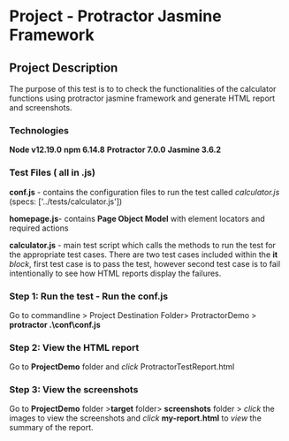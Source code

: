 # Project - Protractor Jasmine Framework 


## Project Description
The purpose of this test is to to check the functionalities of the calculator functions using protractor jasmine framework and generate HTML report and screenshots.

### Technologies

**Node v12.19.0**
**npm 6.14.8**
**Protractor 7.0.0**
**Jasmine 3.6.2**


### Test Files ( all in .js)
**conf.js** - contains the configuration files to run the test called *calculator.js* (specs: ['../tests/calculator.js'])

**homepage.js**- contains **Page Object Model** with element locators and required actions

**calculator.js** - main test script which calls the methods to run the test for the appropriate test cases.  There are two test cases included within the **it** *block*, first test case is to pass the test, however second test case is to fail intentionally to see how HTML reports display the failures.

### Step 1: Run the test - Run the conf.js
Go to commandline > Project Destination Folder> ProtractorDemo > **protractor .\conf\conf.js**

### Step 2: View the HTML report 
Go to **ProjectDemo** folder and *click* ProtractorTestReport.html 

### Step 3: View the screenshots
Go to **ProjectDemo** folder >**target** folder> **screenshots** folder > *click* the images to view the screenshots
and *click* **my-report.html** to *view* the summary of the report.
